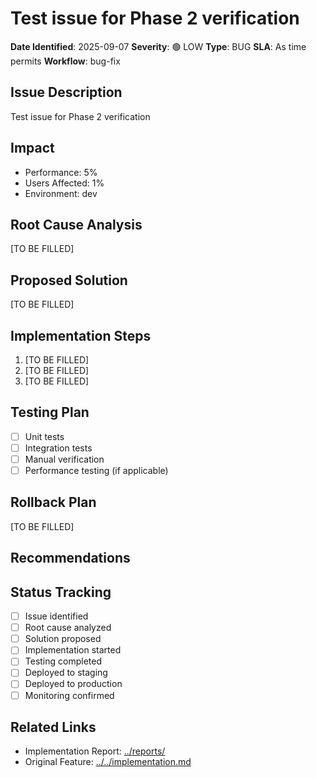 # Test issue for Phase 2 verification

**Date Identified**: 2025-09-07
**Severity**: 🟢 LOW
**Type**: BUG
**SLA**: As time permits
**Workflow**: bug-fix

## Issue Description
Test issue for Phase 2 verification

## Impact
- Performance: 5%
- Users Affected: 1%
- Environment: dev

## Root Cause Analysis
[TO BE FILLED]

## Proposed Solution
[TO BE FILLED]

## Implementation Steps
1. [TO BE FILLED]
2. [TO BE FILLED]
3. [TO BE FILLED]

## Testing Plan
- [ ] Unit tests
- [ ] Integration tests
- [ ] Manual verification
- [ ] Performance testing (if applicable)

## Rollback Plan
[TO BE FILLED]

## Recommendations


## Status Tracking
- [ ] Issue identified
- [ ] Root cause analyzed
- [ ] Solution proposed
- [ ] Implementation started
- [ ] Testing completed
- [ ] Deployed to staging
- [ ] Deployed to production
- [ ] Monitoring confirmed

## Related Links
- Implementation Report: [../reports/](../reports/)
- Original Feature: [../../implementation.md](../../implementation.md)
